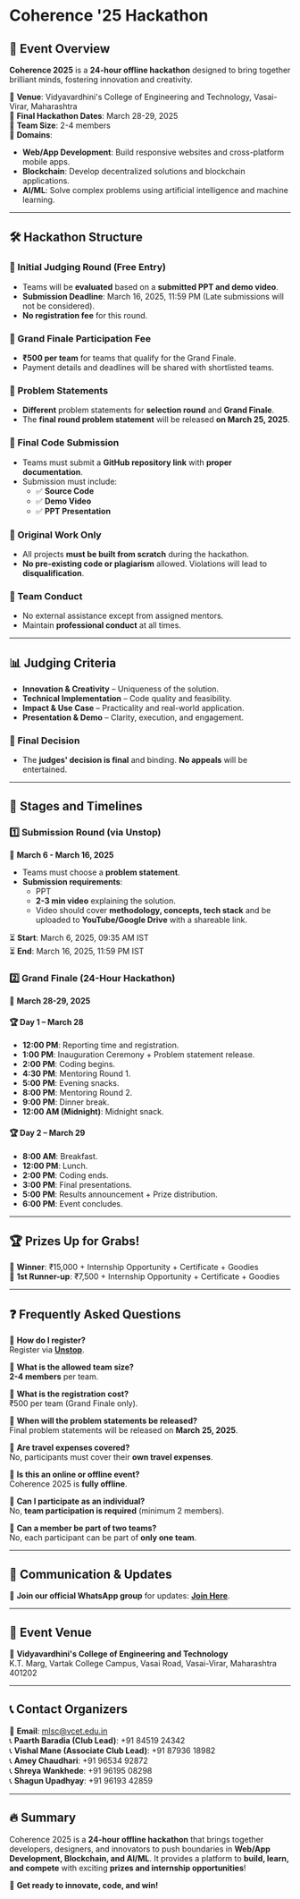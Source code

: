 # Coherence '25 Hackathon

## 📌 Event Overview
**Coherence 2025** is a **24-hour offline hackathon** designed to bring together brilliant minds, fostering innovation and creativity.

📍 **Venue**: Vidyavardhini's College of Engineering and Technology, Vasai-Virar, Maharashtra  
📅 **Final Hackathon Dates**: March 28-29, 2025  
👥 **Team Size**: 2-4 members  
🎯 **Domains**:
- **Web/App Development**: Build responsive websites and cross-platform mobile apps.
- **Blockchain**: Develop decentralized solutions and blockchain applications.
- **AI/ML**: Solve complex problems using artificial intelligence and machine learning.

---

## 🛠️ Hackathon Structure

### 🔹 Initial Judging Round (Free Entry)
- Teams will be **evaluated** based on a **submitted PPT and demo video**.
- **Submission Deadline**: March 16, 2025, 11:59 PM (Late submissions will not be considered).
- **No registration fee** for this round.

### 🔹 Grand Finale Participation Fee
- **₹500 per team** for teams that qualify for the Grand Finale.
- Payment details and deadlines will be shared with shortlisted teams.

### 🔹 Problem Statements
- **Different** problem statements for **selection round** and **Grand Finale**.
- The **final round problem statement** will be released **on March 25, 2025**.

### 🔹 Final Code Submission
- Teams must submit a **GitHub repository link** with **proper documentation**.
- Submission must include:
  - ✅ **Source Code**
  - ✅ **Demo Video**
  - ✅ **PPT Presentation**

### 🔹 Original Work Only
- All projects **must be built from scratch** during the hackathon.
- **No pre-existing code or plagiarism** allowed. Violations will lead to **disqualification**.

### 🔹 Team Conduct
- No external assistance except from assigned mentors.
- Maintain **professional conduct** at all times.

---

## 📊 Judging Criteria
- **Innovation & Creativity** – Uniqueness of the solution.
- **Technical Implementation** – Code quality and feasibility.
- **Impact & Use Case** – Practicality and real-world application.
- **Presentation & Demo** – Clarity, execution, and engagement.

### 🔹 Final Decision
- The **judges' decision is final** and binding. **No appeals** will be entertained.

---

## 📅 Stages and Timelines

### **1️⃣ Submission Round (via Unstop)**
📅 **March 6 - March 16, 2025**  
- Teams must choose a **problem statement**.
- **Submission requirements**:
  - PPT
  - **2-3 min video** explaining the solution.
  - Video should cover **methodology, concepts, tech stack** and be uploaded to **YouTube/Google Drive** with a shareable link.

⏳ **Start**: March 6, 2025, 09:35 AM IST  
⏳ **End**: March 16, 2025, 11:59 PM IST  

### **2️⃣ Grand Finale (24-Hour Hackathon)**
📅 **March 28-29, 2025**  

#### 🏆 **Day 1 – March 28**
- **12:00 PM**: Reporting time and registration.
- **1:00 PM**: Inauguration Ceremony + Problem statement release.
- **2:00 PM**: Coding begins.
- **4:30 PM**: Mentoring Round 1.
- **5:00 PM**: Evening snacks.
- **8:00 PM**: Mentoring Round 2.
- **9:00 PM**: Dinner break.
- **12:00 AM (Midnight)**: Midnight snack.

#### 🏆 **Day 2 – March 29**
- **8:00 AM**: Breakfast.
- **12:00 PM**: Lunch.
- **2:00 PM**: Coding ends.
- **3:00 PM**: Final presentations.
- **5:00 PM**: Results announcement + Prize distribution.
- **6:00 PM**: Event concludes.

---

## 🏆 Prizes Up for Grabs!
🥇 **Winner**: ₹15,000 + Internship Opportunity + Certificate + Goodies  
🥈 **1st Runner-up**: ₹7,500 + Internship Opportunity + Certificate + Goodies  

---

## ❓ Frequently Asked Questions

🔹 **How do I register?**  
Register via **[Unstop](https://unstop.com/o/flano7B?lb=VKuEY8zM&utm_medium=Share&utm_source=shortUrl)**.

🔹 **What is the allowed team size?**  
**2-4 members** per team.

🔹 **What is the registration cost?**  
₹500 per team (Grand Finale only).

🔹 **When will the problem statements be released?**  
Final problem statements will be released on **March 25, 2025**.

🔹 **Are travel expenses covered?**  
No, participants must cover their **own travel expenses**.

🔹 **Is this an online or offline event?**  
Coherence 2025 is **fully offline**.

🔹 **Can I participate as an individual?**  
No, **team participation is required** (minimum 2 members).

🔹 **Can a member be part of two teams?**  
No, each participant can be part of **only one team**.

---

## 📢 Communication & Updates
📲 **Join our official WhatsApp group** for updates: **[Join Here](https://chat.whatsapp.com/KsUFdyRNAiqLSJukLPQIg2)**.

---

## 📍 Event Venue
📍 **Vidyavardhini's College of Engineering and Technology**  
K.T. Marg, Vartak College Campus, Vasai Road, Vasai-Virar, Maharashtra 401202  

---

## 📞 Contact Organizers
📧 **Email**: mlsc@vcet.edu.in  
📞 **Paarth Baradia (Club Lead)**: +91 84519 24342  
📞 **Vishal Mane (Associate Club Lead)**: +91 87936 18982  
📞 **Amey Chaudhari**: +91 96534 92872  
📞 **Shreya Wankhede**: +91 96195 08298  
📞 **Shagun Upadhyay**: +91 96193 42859  

---

## 🔥 Summary
Coherence 2025 is a **24-hour offline hackathon** that brings together developers, designers, and innovators to push boundaries in **Web/App Development, Blockchain, and AI/ML**. It provides a platform to **build, learn, and compete** with exciting **prizes and internship opportunities**!

🚀 **Get ready to innovate, code, and win!**

